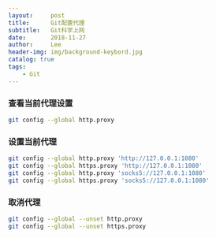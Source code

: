 ```yaml
---
layout:     post
title:      Git配置代理
subtitle:   Git科学上网
date:       2018-11-27
author:     Lee
header-img: img/background-keybord.jpg
catalog: true
tags:
    - Git
---
```


### 查看当前代理设置

```bash
git config --global http.proxy
```

### 设置当前代理

```bash
git config --global http.proxy 'http://127.0.0.1:1080'
git config --global https.proxy 'http://127.0.0.1:1080'
git config --global http.proxy 'socks5://127.0.0.1:1080'
git config --global https.proxy 'socks5://127.0.0.1:1080'
```

### 取消代理

```bash
git config --global --unset http.proxy
git config --global --unset https.proxy
```
